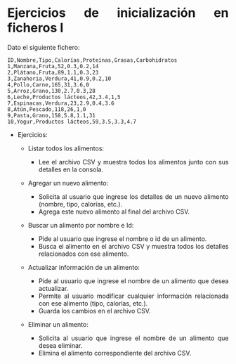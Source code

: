 
<div align="justify">

# Ejercicios de inicialización en ficheros I

Dato el siguiente fichero:

```csv
ID,Nombre,Tipo,Calorías,Proteínas,Grasas,Carbohidratos
1,Manzana,Fruta,52,0.3,0.2,14
2,Plátano,Fruta,89,1.1,0.3,23
3,Zanahoria,Verdura,41,0.9,0.2,10
4,Pollo,Carne,165,31,3.6,0
5,Arroz,Grano,130,2.7,0.3,28
6,Leche,Productos lácteos,42,3.4,1,5
7,Espinacas,Verdura,23,2.9,0.4,3.6
8,Atún,Pescado,118,26,1,0
9,Pasta,Grano,158,5.8,1.1,31
10,Yogur,Productos lácteos,59,3.5,3.3,4.7
```

- Ejercicios:

  - Listar todos los alimentos:
    - Lee el archivo CSV y muestra todos los alimentos junto con sus detalles en la consola.

  - Agregar un nuevo alimento:
    - Solicita al usuario que ingrese los detalles de un nuevo alimento (nombre, tipo, calorías, etc.).
    - Agrega este nuevo alimento al final del archivo CSV.

  - Buscar un alimento por nombre e Id:
    - Pide al usuario que ingrese el nombre o id de un alimento.
    - Busca el alimento en el archivo CSV y muestra todos los detalles relacionados con ese alimento.

  - Actualizar información de un alimento:
    - Pide al usuario que ingrese el nombre de un alimento que desea actualizar.
    - Permite al usuario modificar cualquier información relacionada con ese alimento (tipo, calorías, etc.).
    - Guarda los cambios en el archivo CSV.

  - Eliminar un alimento:
    - Solicita al usuario que ingrese el nombre de un alimento que desea eliminar.
    - Elimina el alimento correspondiente del archivo CSV.

</div>